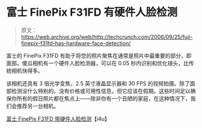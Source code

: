 # 富士 FinePix F31FD 有硬件人脸检测

> 原文：<https://web.archive.org/web/http://techcrunch.com/2006/09/25/fuji-finepix-f31fd-has-hardware-face-detection/>

富士的 FinePix F31FD 有助于将您的照片聚焦在通常是照片中最重要的部分，即面部。傻瓜相机有一个硬件人脸检测器，可以在 0.05 秒内识别和优化镜头，比传统相机快得多。

该相机还具有 3 倍光学变焦，2.5 英寸液晶显示器和 30 FPS 的视频拍摄。除了面部检测没什么特别的。没有价格或可用性信息，但它应该在假期。这些时间足以确保你所有的假日照片都在焦点上——除非你有一个丑陋的家庭，在这种情况下，我们会推荐另一台相机。

[富士 FinePix F31FD 带硬件人脸检测](https://web.archive.org/web/20150802205608/http://www.i4u.com/article6642.html)【i4u】